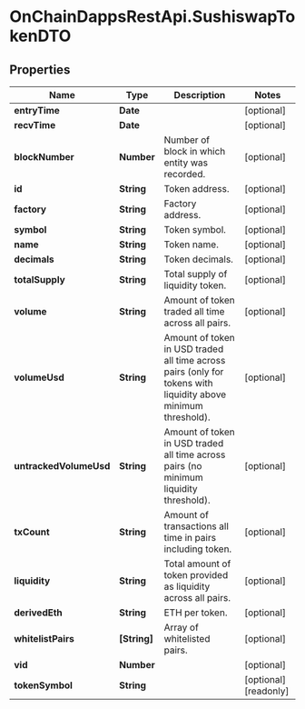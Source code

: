 # OnChainDappsRestApi.SushiswapTokenDTO

## Properties

Name | Type | Description | Notes
------------ | ------------- | ------------- | -------------
**entryTime** | **Date** |  | [optional] 
**recvTime** | **Date** |  | [optional] 
**blockNumber** | **Number** | Number of block in which entity was recorded. | [optional] 
**id** | **String** | Token address. | [optional] 
**factory** | **String** | Factory address. | [optional] 
**symbol** | **String** | Token symbol. | [optional] 
**name** | **String** | Token name. | [optional] 
**decimals** | **String** | Token decimals. | [optional] 
**totalSupply** | **String** | Total supply of liquidity token. | [optional] 
**volume** | **String** | Amount of token traded all time across all pairs. | [optional] 
**volumeUsd** | **String** | Amount of token in USD traded all time across pairs (only for tokens with liquidity above minimum threshold). | [optional] 
**untrackedVolumeUsd** | **String** | Amount of token in USD traded all time across pairs (no minimum liquidity threshold). | [optional] 
**txCount** | **String** | Amount of transactions all time in pairs including token. | [optional] 
**liquidity** | **String** | Total amount of token provided as liquidity across all pairs. | [optional] 
**derivedEth** | **String** | ETH per token. | [optional] 
**whitelistPairs** | **[String]** | Array of whitelisted pairs. | [optional] 
**vid** | **Number** |  | [optional] 
**tokenSymbol** | **String** |  | [optional] [readonly] 


